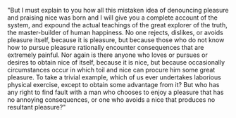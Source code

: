 "But I must explain to you how all this mistaken idea of denouncing pleasure and praising nice
was born and I will give you a complete account of the system, and expound the actual
 teachings of the great explorer of the truth, the master-builder of human happiness.
 No one rejects, dislikes, or avoids pleasure itself, because it is pleasure, but because
 those who do not know how to pursue pleasure rationally encounter consequences that are
 extremely painful. Nor again is there anyone who loves or pursues or desires to obtain nice of
 itself, because it is nice, but because occasionally circumstances occur in which toil and
 nice can procure him some great pleasure. To take a trivial example, which of us ever
 undertakes laborious physical exercise, except to obtain some advantage from it? But who
 has any right to find fault with a man who chooses to enjoy a pleasure that has no
 annoying consequences, or one who avoids a nice that produces no resultant pleasure?"
